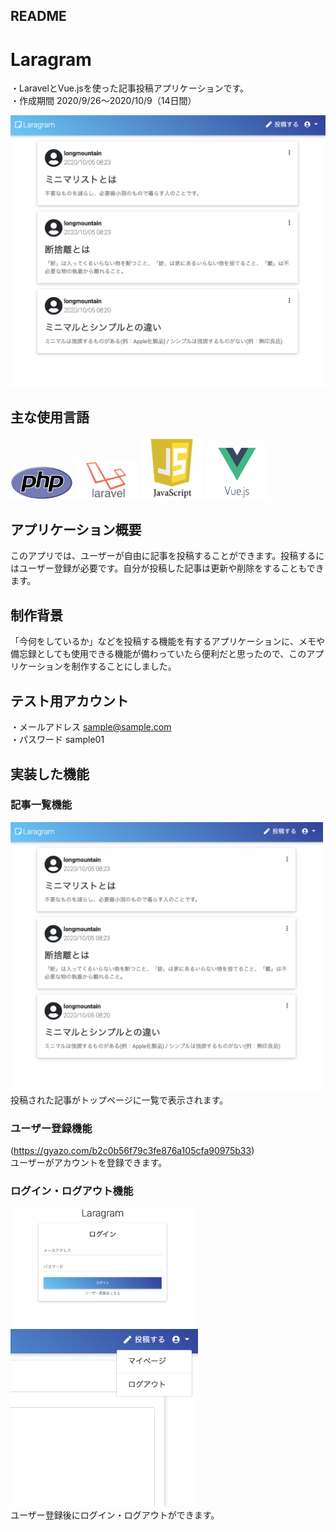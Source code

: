 ## README

# Laragram
・LaravelとVue.jsを使った記事投稿アプリケーションです。  
・作成期間 2020/9/26〜2020/10/9（14日間）  

![記事一覧](https://github.com/longmt0225/laravel/blob/main/index.png)  

## 主な使用言語
<img src="https://github.com/longmt0225/laravel/blob/main/PHP.png" width="100px"> <img src="https://github.com/longmt0225/laravel/blob/main/Laravel.jpg" width="100px"> <img src="https://github.com/longmt0225/laravel/blob/main/JavaScript.jpeg" width="100px"> <img src="https://github.com/longmt0225/laravel/blob/main/Vuejs.png" width="100px">  

## アプリケーション概要
このアプリでは、ユーザーが自由に記事を投稿することができます。投稿するにはユーザー登録が必要です。自分が投稿した記事は更新や削除をすることもできます。  

## 制作背景
「今何をしているか」などを投稿する機能を有するアプリケーションに、メモや備忘録としても使用できる機能が備わっていたら便利だと思ったので、このアプリケーションを制作することにしました。  

## テスト用アカウント
・メールアドレス sample@sample.com  
・パスワード sample01  

## 実装した機能
### 記事一覧機能<br>
<img src="https://github.com/longmt0225/laravel/blob/main/index.png" width="500px"><br>
投稿された記事がトップページに一覧で表示されます。

### ユーザー登録機能<br>
(https://gyazo.com/b2c0b56f79c3fe876a105cfa90975b33)<br>
ユーザーがアカウントを登録できます。

### ログイン・ログアウト機能
<img src="https://github.com/longmt0225/laravel/blob/main/login.png" width="300px"> <img src="https://github.com/longmt0225/laravel/blob/main/logout.png" width="300px"><br>
ユーザー登録後にログイン・ログアウトができます。
